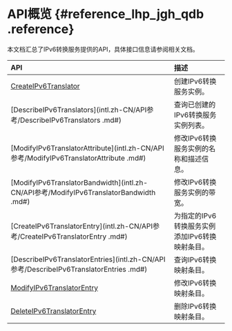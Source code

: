 # API概览 {#reference_lhp_jgh_qdb .reference}

本文档汇总了IPv6转换服务提供的API，具体接口信息请参阅相关文档。

|API|描述|
|:--|:-|
|[CreateIPv6Translator](intl.zh-CN/API参考/CreateIPv6Translator.md#)|创建IPv6转换服务实例。|
|[DescribeIPv6Translators](intl.zh-CN/API参考/DescribeIPv6Translators .md#)|查询已创建的IPv6转换服务实例列表。|
|[ModifyIPv6TranslatorAttribute](intl.zh-CN/API参考/ModifyIPv6TranslatorAttribute .md#)|修改IPv6转换服务实例的名称和描述信息。|
|[ModifyIPv6TranslatorBandwidth](intl.zh-CN/API参考/ModifyIPv6TranslatorBandwidth .md#)|修改IPv6转换服务实例的带宽。|
|[CreateIPv6TranslatorEntry](intl.zh-CN/API参考/CreateIPv6TranslatorEntry .md#)|为指定的IPv6转换服务实例添加IPv6转换映射条目。|
|[DescribeIPv6TranslatorEntries](intl.zh-CN/API参考/DescribeIPv6TranslatorEntries .md#)|查询IPv6转换映射条目。|
|[ModifyIPv6TranslatorEntry](intl.zh-CN/API参考/ModifyIPv6TranslatorEntry.md#)|修改IPv6转换映射条目。|
|[DeleteIPv6TranslatorEntry](intl.zh-CN/API参考/DeleteIPv6TranslatorEntry.md#)|删除IPv6转换映射条目。|

